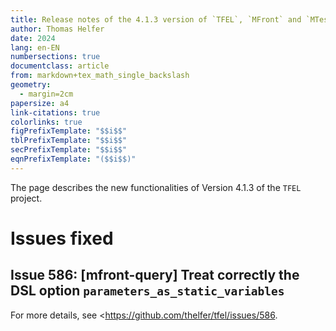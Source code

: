 ```yaml
---
title: Release notes of the 4.1.3 version of `TFEL`, `MFront` and `MTest`
author: Thomas Helfer
date: 2024
lang: en-EN
numbersections: true
documentclass: article
from: markdown+tex_math_single_backslash
geometry:
  - margin=2cm
papersize: a4
link-citations: true
colorlinks: true
figPrefixTemplate: "$$i$$"
tblPrefixTemplate: "$$i$$"
secPrefixTemplate: "$$i$$"
eqnPrefixTemplate: "($$i$$)"
---
```


The page describes the new functionalities of Version 4.1.3 of the
`TFEL` project.

# Issues fixed

## Issue 586: [mfront-query] Treat correctly the DSL option `parameters_as_static_variables`

For more details, see <https://github.com/thelfer/tfel/issues/586.

